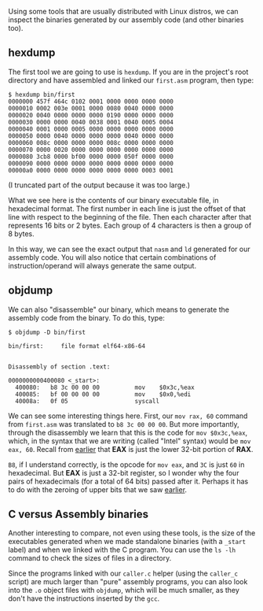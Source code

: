 Using some tools that are usually distributed with Linux distros, we can
inspect the binaries generated by our assembly code (and other binaries too).

## hexdump

The first tool we are going to use is `hexdump`. If you are in the project's 
root directory and have assembled and linked our `first.asm` program, then type:

    $ hexdump bin/first
    0000000 457f 464c 0102 0001 0000 0000 0000 0000
    0000010 0002 003e 0001 0000 0080 0040 0000 0000
    0000020 0040 0000 0000 0000 0190 0000 0000 0000
    0000030 0000 0000 0040 0038 0001 0040 0005 0004
    0000040 0001 0000 0005 0000 0000 0000 0000 0000
    0000050 0000 0040 0000 0000 0000 0040 0000 0000
    0000060 008c 0000 0000 0000 008c 0000 0000 0000
    0000070 0000 0020 0000 0000 0000 0000 0000 0000
    0000080 3cb8 0000 bf00 0000 0000 050f 0000 0000
    0000090 0000 0000 0000 0000 0000 0000 0000 0000
    00000a0 0000 0000 0000 0000 0000 0000 0003 0001

(I truncated part of the output because it was too large.)

What we see here is the contents of our binary executable file, in hexadecimal
format. The first number in each line is just the offset of that line
with respect to the beginning of the file. Then each character after that
represents 16 bits or 2 bytes. Each group of 4 characters is then a group of
8 bytes.

In this way, we can see the exact output that `nasm` and `ld` generated for
our assembly code. You will also notice that certain combinations of
instruction/operand will always generate the same output.

## objdump

We can also "disassemble" our binary, which means to generate the assembly code
from the binary. To do this, type:

    $ objdump -D bin/first
    
    bin/first:     file format elf64-x86-64
    
    
    Disassembly of section .text:
    
    0000000000400080 <_start>:
      400080:	b8 3c 00 00 00       	mov    $0x3c,%eax
      400085:	bf 00 00 00 00       	mov    $0x0,%edi
      40008a:	0f 05                	syscall

We can see some interesting things here. First, our `mov rax, 60` command
from `first.asm` was translated to `b8 3c 00 00 00`. But more importantly,
through the disassembly we learn that this is the code for `mov $0x3c,%eax`,
which, in the syntax that we are writing (called "Intel" syntax) would be
`mov eax, 60`. Recall from [earlier](../registers/theory.md) that **EAX** is
just the lower 32-bit portion of **RAX**.

`B8`, if I understand correctly, is the opcode for `mov eax`, and `3C` is just
`60` in hexadecimal. But **EAX** is just a 32-bit register, so I wonder why
the four pairs of hexadecimals (for a total of 64 bits) passed after it.
Perhaps it has to do with the zeroing of upper bits that we saw
[earlier](../registers/reg3.asm).

## C versus Assembly binaries

Another interesting to compare, not even using these tools, is the size of
the executables generated when we made standalone binaries (with a
`_start` label) and when we linked with the C program. You can use
the `ls -lh` command to check the sizes of files in a directory.

Since the programs linked with our `caller.c` helper (using the `caller_c`
script) are much larger than "pure" assembly programs, you can also look
into the `.o` object files with `objdump`, which will be much smaller, as
they don't have the instructions inserted by the `gcc`.
